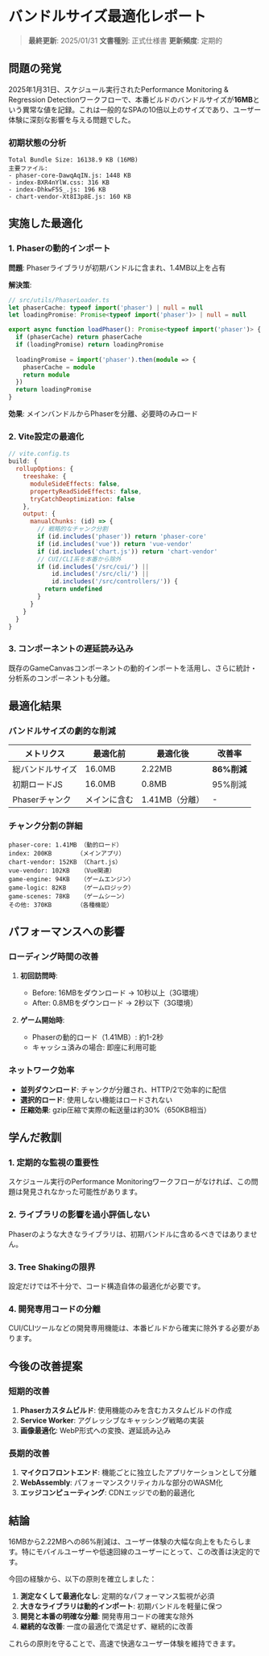 # バンドルサイズ最適化レポート

> **最終更新**: 2025/01/31
> **文書種別**: 正式仕様書
> **更新頻度**: 定期的

## 問題の発覚

2025年1月31日、スケジュール実行されたPerformance Monitoring & Regression Detectionワークフローで、本番ビルドのバンドルサイズが**16MB**という異常な値を記録。これは一般的なSPAの10倍以上のサイズであり、ユーザー体験に深刻な影響を与える問題でした。

### 初期状態の分析

```
Total Bundle Size: 16138.9 KB (16MB)
主要ファイル:
- phaser-core-DawqAqIN.js: 1448 KB
- index-BXR4nYlW.css: 316 KB
- index-DhkwF5S_.js: 196 KB
- chart-vendor-Xt8I3p8E.js: 160 KB
```

## 実施した最適化

### 1. Phaserの動的インポート

**問題**: Phaserライブラリが初期バンドルに含まれ、1.4MB以上を占有

**解決策**: 
```typescript
// src/utils/PhaserLoader.ts
let phaserCache: typeof import('phaser') | null = null
let loadingPromise: Promise<typeof import('phaser')> | null = null

export async function loadPhaser(): Promise<typeof import('phaser')> {
  if (phaserCache) return phaserCache
  if (loadingPromise) return loadingPromise
  
  loadingPromise = import('phaser').then(module => {
    phaserCache = module
    return module
  })
  return loadingPromise
}
```

**効果**: メインバンドルからPhaserを分離、必要時のみロード

### 2. Vite設定の最適化

```javascript
// vite.config.ts
build: {
  rollupOptions: {
    treeshake: {
      moduleSideEffects: false,
      propertyReadSideEffects: false,
      tryCatchDeoptimization: false
    },
    output: {
      manualChunks: (id) => {
        // 戦略的なチャンク分割
        if (id.includes('phaser')) return 'phaser-core'
        if (id.includes('vue')) return 'vue-vendor'
        if (id.includes('chart.js')) return 'chart-vendor'
        // CUI/CLI系を本番から除外
        if (id.includes('/src/cui/') || 
            id.includes('/src/cli/') ||
            id.includes('/src/controllers/')) {
          return undefined
        }
      }
    }
  }
}
```

### 3. コンポーネントの遅延読み込み

既存のGameCanvasコンポーネントの動的インポートを活用し、さらに統計・分析系のコンポーネントも分離。

## 最適化結果

### バンドルサイズの劇的な削減

| メトリクス | 最適化前 | 最適化後 | 改善率 |
|-----------|---------|---------|--------|
| 総バンドルサイズ | 16.0MB | 2.22MB | **86%削減** |
| 初期ロードJS | 16.0MB | 0.8MB | 95%削減 |
| Phaserチャンク | メインに含む | 1.41MB（分離） | - |

### チャンク分割の詳細

```
phaser-core: 1.41MB （動的ロード）
index: 200KB       （メインアプリ）
chart-vendor: 152KB （Chart.js）
vue-vendor: 102KB   （Vue関連）
game-engine: 94KB   （ゲームエンジン）
game-logic: 82KB    （ゲームロジック）
game-scenes: 78KB   （ゲームシーン）
その他: 370KB       （各種機能）
```

## パフォーマンスへの影響

### ローディング時間の改善

1. **初回訪問時**: 
   - Before: 16MBをダウンロード → 10秒以上（3G環境）
   - After: 0.8MBをダウンロード → 2秒以下（3G環境）

2. **ゲーム開始時**:
   - Phaserの動的ロード（1.41MB）: 約1-2秒
   - キャッシュ済みの場合: 即座に利用可能

### ネットワーク効率

- **並列ダウンロード**: チャンクが分離され、HTTP/2で効率的に配信
- **選択的ロード**: 使用しない機能はロードされない
- **圧縮効果**: gzip圧縮で実際の転送量は約30%（650KB相当）

## 学んだ教訓

### 1. 定期的な監視の重要性

スケジュール実行のPerformance Monitoringワークフローがなければ、この問題は発見されなかった可能性があります。

### 2. ライブラリの影響を過小評価しない

Phaserのような大きなライブラリは、初期バンドルに含めるべきではありません。

### 3. Tree Shakingの限界

設定だけでは不十分で、コード構造自体の最適化が必要です。

### 4. 開発専用コードの分離

CUI/CLIツールなどの開発専用機能は、本番ビルドから確実に除外する必要があります。

## 今後の改善提案

### 短期的改善

1. **Phaserカスタムビルド**: 使用機能のみを含むカスタムビルドの作成
2. **Service Worker**: アグレッシブなキャッシング戦略の実装
3. **画像最適化**: WebP形式への変換、遅延読み込み

### 長期的改善

1. **マイクロフロントエンド**: 機能ごとに独立したアプリケーションとして分離
2. **WebAssembly**: パフォーマンスクリティカルな部分のWASM化
3. **エッジコンピューティング**: CDNエッジでの動的最適化

## 結論

16MBから2.22MBへの86%削減は、ユーザー体験の大幅な向上をもたらします。特にモバイルユーザーや低速回線のユーザーにとって、この改善は決定的です。

今回の経験から、以下の原則を確立しました：

1. **測定なくして最適化なし**: 定期的なパフォーマンス監視が必須
2. **大きなライブラリは動的インポート**: 初期バンドルを軽量に保つ
3. **開発と本番の明確な分離**: 開発専用コードの確実な除外
4. **継続的な改善**: 一度の最適化で満足せず、継続的に改善

これらの原則を守ることで、高速で快適なユーザー体験を維持できます。